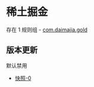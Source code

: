 # 稀土掘金

存在 1 规则组 - [com.daimajia.gold](/src/apps/com.daimajia.gold.ts)

## 版本更新

默认禁用

- [快照-0](https://i.gkd.li/import/13498703)
